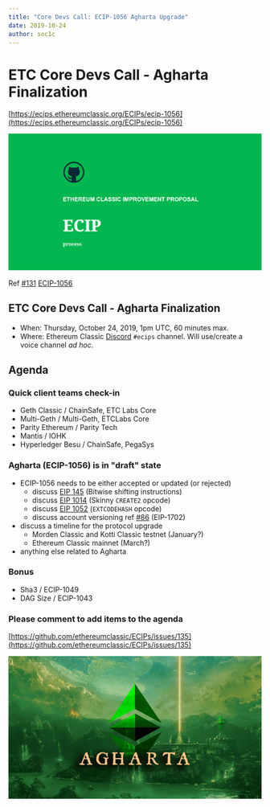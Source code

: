 ```yaml
---
title: "Core Devs Call: ECIP-1056 Agharta Upgrade"
date: 2019-10-24
author: soc1c
---
```


# ETC Core Devs Call - Agharta Finalization

[https://ecips.ethereumclassic.org/ECIPs/ecip-1056](https://ecips.ethereumclassic.org/ECIPs/ecip-1056)

![ETC Core Devs Call - Agharta Finalization](./ethereum_classic_ecip_wallpaper.png)

Ref [#131](https://github.com/ethereumclassic/ECIPs/issues/131) [ECIP-1056](https://github.com/ethereumclassic/ECIPs/blob/master/_specs/ecip-1056.md)

## ETC Core Devs Call - Agharta Finalization

* When: Thursday, October 24, 2019, 1pm UTC, 60 minutes max.
* Where: Ethereum Classic [Discord](https://discord.gg/dwxb6nf) `#ecips` channel. Will use/create a voice channel *ad hoc*.

## Agenda

### Quick client teams check-in

* Geth Classic / ChainSafe, ETC Labs Core
* Multi-Geth / Multi-Geth, ETCLabs Core
* Parity Ethereum / Parity Tech
* Mantis / IOHK
* Hyperledger Besu / ChainSafe, PegaSys

### Agharta (ECIP-1056) is in "draft" state

* ECIP-1056 needs to be either accepted or updated (or rejected)
    * discuss [EIP 145](https://eips.ethereum.org/EIPS/eip-145) (Bitwise shifting instructions)
    * discuss [EIP 1014](https://eips.ethereum.org/EIPS/eip-1014) (Skinny `CREATE2` opcode)
    * discuss [EIP 1052](https://eips.ethereum.org/EIPS/eip-1052) (`EXTCODEHASH` opcode)
    * discuss account versioning ref [#86](https://github.com/ethereumclassic/ECIPs/pull/86) (EIP-1702)
* discuss a timeline for the protocol upgrade
    * Morden Classic and Kotti Classic testnet (January?)
    * Ethereum Classic mainnet (March?)
* anything else related to Agharta

### Bonus

* Sha3 / ECIP-1049
* DAG Size / ECIP-1043

### Please comment to add items to the agenda

[https://github.com/ethereumclassic/ECIPs/issues/135](https://github.com/ethereumclassic/ECIPs/issues/135)

![ETC Core Devs Call - Agharta Finalization](./agharta-banner.jpg)
